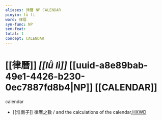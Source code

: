 ```yaml
---
aliases: 律曆 NP CALENDAR
pinyin: lǜ lì
word: 律曆
syn-func: NP
sem-feat: 
total: 1
concept: CALENDAR 
---
```

# [[律曆]] *[[lǜ lì]]*  [[uuid-a8e89bab-49e1-4426-b230-0ec7887fd8b4|NP]] [[CALENDAR]]
calendar
 - [[淮南子]] 律曆之數 / and the calculations of the calendar,[HXWD](https://hxwd.org/textview.html?location=KR3j0010_tls_013-20a.10)